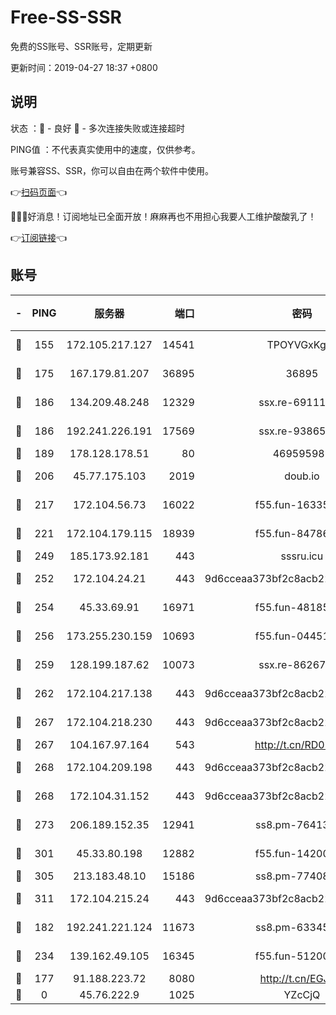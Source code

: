 # Free-SS-SSR

免费的SS账号、SSR账号，定期更新

更新时间：2019-04-27 18:37 +0800

## 说明

状态     ：🙂 - 良好 🙁 - 多次连接失败或连接超时

PING值   ：不代表真实使用中的速度，仅供参考。

账号兼容SS、SSR，你可以自由在两个软件中使用。

👉[扫码页面](https://liesauer.github.io/Free-SS-SSR/)👈

🎉🎉🎉好消息！订阅地址已全面开放！麻麻再也不用担心我要人工维护酸酸乳了！

👉[订阅链接](https://www.liesauer.net/yogurt/subscribe?ACCESS_TOKEN=DAYxR3mMaZAsaqUb)👈

## 账号

|-|PING|服务器|端口|密码|加密方式|区域|
|:----:|:----:|:-----:|-----:|:----:|:----:|:----:|
|🙂|155|172.105.217.127|14541|TPOYVGxKglpi|aes-256-cfb|JP|
|🙂|175|167.179.81.207|36895|36895|aes-256-cfb|JP|
|🙂|186|134.209.48.248|12329|ssx.re-69111768|aes-256-cfb|US|
|🙂|186|192.241.226.191|17569|ssx.re-93865244|aes-256-cfb|US|
|🙂|189|178.128.178.51|80|469595985|chacha20|US|
|🙂|206|45.77.175.103|2019|doub.io|aes-128-ctr|SG|
|🙂|217|172.104.56.73|16022|f55.fun-16335586|aes-256-cfb|SG|
|🙂|221|172.104.179.115|18939|f55.fun-84786774|aes-256-cfb|SG|
|🙂|249|185.173.92.181|443|sssru.icu|rc4-md5|RU|
|🙂|252|172.104.24.21|443|9d6cceaa373bf2c8acb22e60b6a58be6|aes-256-cfb|US|
|🙂|254|45.33.69.91|16971|f55.fun-48185510|aes-256-cfb|US|
|🙂|256|173.255.230.159|10693|f55.fun-04451373|aes-256-cfb|US|
|🙂|259|128.199.187.62|10073|ssx.re-86267406|aes-256-cfb|SG|
|🙂|262|172.104.217.138|443|9d6cceaa373bf2c8acb22e60b6a58be6|aes-256-cfb|US|
|🙂|267|172.104.218.230|443|9d6cceaa373bf2c8acb22e60b6a58be6|aes-256-cfb|US|
|🙂|267|104.167.97.164|543|http://t.cn/RD0D7sx|rc4-md5|CA|
|🙂|268|172.104.209.198|443|9d6cceaa373bf2c8acb22e60b6a58be6|aes-256-cfb|US|
|🙂|268|172.104.31.152|443|9d6cceaa373bf2c8acb22e60b6a58be6|aes-256-cfb|US|
|🙂|273|206.189.152.35|12941|ss8.pm-76413871|aes-256-cfb|SG|
|🙂|301|45.33.80.198|12882|f55.fun-14200108|aes-256-cfb|US|
|🙂|305|213.183.48.10|15186|ss8.pm-77408215|rc4-md5|RU|
|🙂|311|172.104.215.24|443|9d6cceaa373bf2c8acb22e60b6a58be6|aes-256-cfb|US|
|🙂|182|192.241.221.124|11673|ss8.pm-63345432|aes-256-cfb|US|
|🙂|234|139.162.49.105|16345|f55.fun-51200650|aes-256-cfb|SG|
|🙁|177|91.188.223.72|8080|http://t.cn/EGJIyrl|rc4-md5|RU|
|🙁|0|45.76.222.9|1025|YZcCjQ|rc4-md5|JP|
